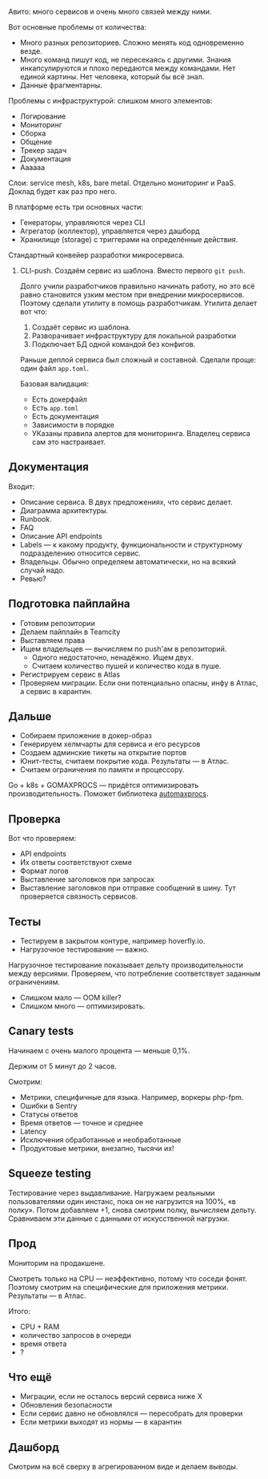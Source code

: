 Авито: много сервисов и очень много связей между ними.

Вот основные проблемы от количества:

* Много разных репозиториев. Сложно менять код одновременно везде.
* Много команд пишут код, не пересекаясь с другими. Знания инкапсулируются и плохо передаются между командами. Нет единой картины. Нет человека, который бы всё знал.
* Данные фрагментарны. 

Проблемы с инфраструктурой: слишком много элементов:

* Логирование
* Мониторинг
* Сборка
* Общение
* Трекер задач
* Документация
* Аааааа

Слои: service mesh, k8s, bare metal. Отдельно мониторинг и PaaS. Доклад будет как раз про него.

В платформе есть три основных части:

* Генераторы, управляются через CLI
* Агрегатор (коллектор), управляется через дашборд
* Хранилище (storage) с триггерами на определённые действия.

Стандартный конвейер разработки микросервиса.

1. CLI-push. Создаём сервис из шаблона. Вместо первого `git push`.

   Долго учили разработчиков правильно начинать работу, но это всё равно становится узким местом при внедрении микросервисов. Поэтому сделали утилиту в помощь разработчикам. Утилита делает вот что:
      
   1. Создаёт сервис из шаблона.
   1. Разворачивает инфраструктуру для локальной разработки
   1. Подключает БД одной командой без конфигов.

   Раньше деплой сервиса был сложный и составной.
   Сделали проще: один файл `app.toml`.
   
   Базовая валидация:
   
   * Есть докерфайл
   * Есть `app.toml`
   * Есть документация
   * Зависимости в порядке
   * УКазаны правила алертов для мониторинга. Владелец сервиса сам это настраивает.

## Документация

Входит:

* Описание сервиса. В двух предложениях, что сервис делает.
* Диаграмма архитектуры.
* Runbook.
* FAQ
* Описание API endpoints
* Labels — к какому продукту, функциональности и структурному подразделению относится сервис.
* Владельцы. Обычно определяем автоматически, но на всякий случай надо.
* Ревью?

## Подготовка пайплайна

* Готовим репозитории
* Делаем пайплайн в Teamcity
* Выставляем права
* Ищем владельцев — вычисляем по push'ам в репозиторий.
    * Одного недостаточно, ненадёжно. Ищем двух.
    * Считаем количество пушей и количество кода в пуше. 
* Регистрируем сервис в Atlas
* Проверяем миграции. Если они потенциально опасны, инфу в Атлас, а сервис в карантин.

## Дальше

* Собираем приложение в докер-образ
* Генерируем хелмчарты для сервиса и его ресурсов
* Создаем админские тикеты на открытие портов
* Юнит-тесты, считаем покрытие кода. Результаты — в Атлас.
* Считаем ограничения по памяти и процессору.

Go + k8s + GOMAXPROCS — придётся оптимизировать производительность. Поможет библиотека [automaxprocs](https://github.com/uber-go/automaxprocs).

## Проверка

Вот что проверяем:

* API endpoints
* Их ответы соответствуют схеме
* Формат логов
* Выставление заголовков при запросах
* Выставление заголовков при отправке сообщений в шину. Тут проверяется связность сервисов.

## Тесты

* Тестируем в закрытом контуре, например hoverfly.io.
* Нагрузочное тестирование — важно.

Нагрузочное тестирование показывает дельту производительности между версиями. Проверяем, что потребление соответствует заданным ограничениям.

* Слишком мало — OOM killer?
* Слишком много — оптимизировать.

## Canary tests

Начинаем с очень малого процента — меньше 0,1%.

Держим от 5 минут до 2 часов.

Смотрим:

* Метрики, специфичные для языка. Например, воркеры php-fpm.
* Ошибки в Sentry
* Статусы ответов
* Время ответов — точное и среднее
* Latency
* Исключения обработанные и необработанные
* Продуктовые метрики, внезапно, тысячи их!

## Squeeze testing

Тестирование через выдавливание. Нагружаем реальными пользователями один инстанс, пока он не нагрузится на 100%, «в полку». Потом добавляем +1, снова смотрим полку, вычисляем дельту. Сравниваем эти данные с данными от искусственной нагрузки.

## Прод

Мониторим на продакшене.

Смотреть только на CPU — неэффективно, потому что соседи фонят. Поэтому смотрим на специфические для приложения метрики. Результаты — в Атлас.

Итого:

* CPU + RAM
* количество запросов в очереди
* время ответа
* ?

## Что ещё

* Миграции, если не осталось версий сервиса ниже Х
* Обновления безопасности
* Если сервис давно не обновлялся — пересобрать для проверки
* Если метрики выходят из нормы — в карантин

## Дашборд

Смотрим на всё сверху в агрегированном виде и делаем выводы.
